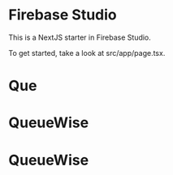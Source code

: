 # Firebase Studio

This is a NextJS starter in Firebase Studio.

To get started, take a look at src/app/page.tsx.
# Que
# QueueWise
# QueueWise
